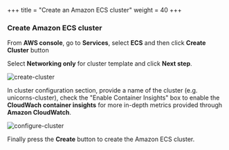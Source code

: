 +++
title = "Create an Amazon ECS cluster"
weight = 40
+++


### Create Amazon ECS cluster

From **AWS console**, go to **Services**, select **ECS** and then click **Create Cluster** button

Select **Networking only** for cluster template and click **Next step**.

![create-cluster](/ecs/create-cluster.png)

In cluster configuration section, provide a name of the cluster (e.g. unicorns-cluster), check the "Enable Container Insights" box to enable the **CloudWach container insights** for more in-depth metrics provided through **Amazon CloudWatch**.

![configure-cluster](/ecs/configure-cluster.png)


Finally press the **Create** button to create the Amazon ECS cluster.
